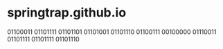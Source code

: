 # springtrap.github.io
01100011 01101111 01101101 01101001 01101110 01100111 00100000 01110011 01101111 01101111 01101110
